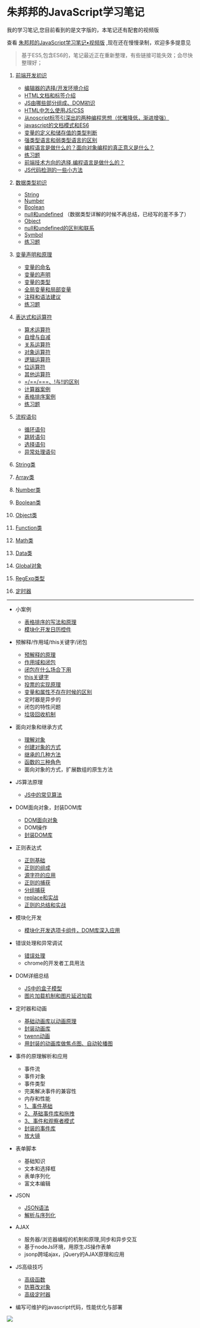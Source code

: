 # 朱邦邦的JavaScript学习笔记
我的学习笔记,您目前看到的是文字版的，本笔记还有配套的视频版

查看 [朱邦邦的JavaScript学习笔记•视频版](http://pan.baidu.com/s/1jIJxYy6) ,现在还在慢慢录制，欢迎多多提意见

> 基于ES5,包含ES6的，笔记最近正在重新整理，有些链接可能失效；会尽快整理好；

1. [前端开发初识](./前端开发初识/README.MD)
    - [编辑器的选择/开发环境介绍](./前端开发初识/README.MD#one)
    - [HTML文档和标签介绍](./前端开发初识/README.MD#two)
    - [JS由哪些部分组成、DOM初识](./前端开发初识/README.MD#three)
    - [HTML中怎么使用JS/CSS](./前端开发初识/README.MD#four)
    - [从noscript标签引深出的两种编程思想（优雅降低，渐进增强）](./前端开发初识/README.MD#five)
    - [javascript的文档模式和ES6](./前端开发初识/README.MD#six)
    - [变量的定义和储存值的类型判断](./前端开发初识/README.MD#seven)
    - [强类型语言和弱类型语言的区别](./前端开发初识/README.MD#eight)
    - [编程语言是做什么的？面向对象编程的真正意义是什么？](./前端开发初识/README.MD#nine)
    - [练习题](./前端开发初识/README.MD#ten)
    - [前端技术方向的选择,编程语言是做什么的？](./前端开发初识/README.MD#eleven)
    - [JS代码检测的一些小方法](./前端开发初识/README.MD#twelve)
    
1. [数据类型初识](./数据类型初识/README.MD)
    - [String](./数据类型初识/README.MD#one)
    - [Number](./数据类型初识/README.MD#two)
    - [Boolean](./数据类型初识/README.MD#three)
    - [null和undefined](./数据类型初识/README.MD#four) （数据类型详解的时候不再总结，已经写的差不多了）
    - [Object](./数据类型初识/README.MD#five)
    - [null和undefined的区别和联系](./数据类型初识/README.MD#six)
    - [Symbol](./数据类型初识/README.MD#footer)
    - [练习题](./数据类型初识/README.MD#footer)
    
1. [变量声明和原理](./变量声明和原理/README.MD)
    - [变量的命名](./变量声明和原理/README.MD#one)
    - [变量的声明](./变量声明和原理/README.MD#two)
    - [变量的类型](./变量声明和原理/README.MD#three)
    - [全局变量和局部变量](./变量声明和原理/README.MD#four)
    - [注释和语法建议](./变量声明和原理/README.MD#five)
    - [练习题](./变量声明和原理/README.MD#footer)
    
1. [表达式和运算符](./表达式和运算符/README.MD)
    - [算术运算符](./表达式和运算符/README.MD#one)
    - [自增与自减](./表达式和运算符/README.MD#two)
    - [关系运算符](./表达式和运算符/README.MD#three)
    - [对象运算符](./表达式和运算符/README.MD#four)
    - [逻辑运算符](./表达式和运算符/README.MD#five)
    - [位运算符](./表达式和运算符/README.MD#six)
    - [其他运算符](./表达式和运算符/README.MD#seven)
    - [=/==/===、!与!!的区别](./表达式和运算符/README.MD#eight)
    - [计算器案例](./表达式和运算符/README.MD#nine)
    - [表格排序案例](./表达式和运算符/README.MD#ten)
    - [练习题](./表达式和运算符/README.MD#footer)

1. [流程语句](./语句/README.md)
    - [循环语句](./语句/README.md#one)
    - [跳转语句](./语句/README.md#two)
    - [选择语句](./语句/README.md#three)
    - [异常处理语句](./语句/README.md#four)

1. [String类](./研究String类/README.md)
1. [Array类](./研究Array类/README.md)
1. [Number类](./研究Number类/README.md)
1. [Boolean类](./研究Boolean类/README.md)
1. [Object类](./研究Object类/README.md)
1. [Function类](./研究Function类/README.md)
1. [Math类](./研究Math类/README.md)
1. [Data类](./研究Data类/README.md)
1. [Global对象](./研究全局对象/README.md)
1. [RegExp类型](./正则表达式/README.md)
1. [定时器](./正则表达式/README.md)

---

- 小案例
  - [表格排序的写法和原理](./数据类型详解/表格排序的写法和排序)
  - [模块化开发日历控件](./数据类型详解/模块化开发日历控件)

- 预解释/作用域/this关键字/闭包
  - [预解释的原理](./预解释-作用域-this关键字-闭包/1.预解释的原理.md)
  - [作用域和闭包](./预解释-作用域-this关键字-闭包/作用域和闭包.md)
  - [闭包在什么场合下用](./预解释-作用域-this关键字-闭包/闭包在什么场合下用.md)
  - [this关键字](./预解释-作用域-this关键字-闭包/this关键字.md)
  - [投票的实现原理](./预解释-作用域-this关键字-闭包/投票的实现原理.md)
  - [变量和属性不存在时候的区别](./预解释-作用域-this关键字-闭包/变量和属性不存在时候的区别.md)
  - 定时器是异步的
  - 闭包的特性问题
  - [垃圾回收机制](./预解释-作用域-this关键字-闭包/垃圾回收机制.md)

- 面向对象和继承方式
  - [理解对象](./面向对象和继承方式/理解对象.md)
  - [创建对象的方式](./面向对象和继承方式/创建对象的方式.md)
  - [继承的几种方法](./面向对象和继承方式/继承的几种方法.md)
  - [函数的三种角色](./面向对象和继承方式/函数的三种角色理解.md)
  - 面向对象的方式，扩展数组的原生方法

- JS算法原理
  - [JS中的常见算法](./JS算法原理/JS中的常见算法.md)

- DOM面向对象，封装DOM库
  - [DOM面向对象](./DOM操作和封装DOM库/DOM面向对象.md)
  - DOM操作
  - [封装DOM库](./DOM操作和封装DOM库/封装DOM库.md)

- 正则表达式
  - [正则基础](./正则表达式/1.正则基础.md)
  - [正则的组成](./正则表达式/2.正则的组成.md)
  - [源字符的应用](./正则表达式/3.元字符的应用.md)
  - [正则的捕获](./正则表达式/4.正则的捕获.md)
  - [分组捕获](./正则表达式/5.分组捕获.md)
  - [replace和实战](./正则表达式/6.replace和实战.md)
  - [正则的总结和实战](./正则表达式/7.正则总结.md)

- 模块化开发
  - [模块化开发选项卡组件，DOM库深入应用](./模块化开发/readme.md)
 
- 错误处理和异常调试
  - [错误处理](./错误处理与调试/README.md)
  - chrome的开发者工具用法

- DOM详细总结
  - [JS中的盒子模型](./DOM2/JS操作CSS/README.md)
  - [图片加载机制和图片延迟加载](./DOM2/JS操作CSS/3、多张图片延迟加载/README.md)

- 定时器和动画
  - [基础动画库以动画原理](./动画与定时器的应用/基础动画库以动画原理/README.md)
  - [封装动画库](./动画与定时器的应用/封装动画库/README.md)
  - [twenn动画](./动画与定时器的应用/twenn动画/README.md)
  - [用封装的动画库做焦点图、自动轮播图](./动画与定时器的应用/用封装的动画库做焦点图、自动轮播图)

- 事件的原理解析和应用
  - 事件流
  - 事件对象
  - 事件类型
  - 完美解决事件的兼容性
  - 内存和性能
  - [1、事件基础](./DOM2/DOM2事件/1、事件基础/README.md)
  - [2、基础事件库和拖拽](./DOM2/DOM2事件/2、基础事件库和拖拽/README.md)
  - [3、事件和观察者模式](./DOM2/DOM2事件/3、事件和观察者模式)
  - [封装的事件库](./DOM2/DOM2事件/封装的事件库)
  - [放大镜](./DOM2/DOM2事件/放大镜)

- 表单脚本
  - 基础知识
  - 文本和选择框
  - 表单序列化
  - 富文本编辑

- JSON
  - [JSON语法](./JSON/JSON语法.md)
  - [解析与序列化](./JSON/解析与序列化.md)

- AJAX 
  - 服务器/浏览器编程的机制和原理,同步和异步交互
  - 基于nodeJs环境，用原生JS操作表单
  - jsonp跨域ajax，jQuery的AJAX原理和应用

- JS高级技巧
  - [高级函数](./JS高级技巧/高级函数.md)
  - [防篡改对象](./JS高级技巧/防篡改对象.md)
  - [高级定时器](./JS高级技巧/高级定时器.md)

- 编写可维护的javascript代码，性能优化与部署



![](http://i.imgur.com/sUHkgQF.png)